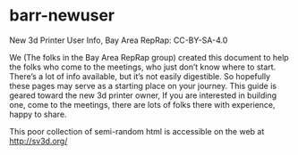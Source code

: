 # barr-newuser
New 3d Printer User Info, Bay Area RepRap: CC-BY-SA-4.0

We (The folks in the Bay Area RepRap group) created this document to help the 
folks who come to the meetings, who just don’t know  where to start. There’s a 
lot of info available, but it’s not easily digestible. So hopefully these pages 
may serve as a starting place on your journey. This guide is geared toward the 
new 3d printer owner,  If you are interested in building one, come to the meetings, 
there are lots of folks there with experience, happy to share.

This poor collection of semi-random html is accessible on the web at 
http://sv3d.org/

